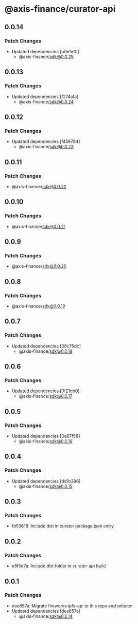 # @axis-finance/curator-api

## 0.0.14

### Patch Changes

- Updated dependencies [b0e1e10]
  - @axis-finance/sdk@0.0.25

## 0.0.13

### Patch Changes

- Updated dependencies [f274afa]
  - @axis-finance/sdk@0.0.24

## 0.0.12

### Patch Changes

- Updated dependencies [f459794]
  - @axis-finance/sdk@0.0.23

## 0.0.11

### Patch Changes

- @axis-finance/sdk@0.0.22

## 0.0.10

### Patch Changes

- @axis-finance/sdk@0.0.21

## 0.0.9

### Patch Changes

- @axis-finance/sdk@0.0.20

## 0.0.8

### Patch Changes

- @axis-finance/sdk@0.0.19

## 0.0.7

### Patch Changes

- Updated dependencies [06c76dc]
  - @axis-finance/sdk@0.0.18

## 0.0.6

### Patch Changes

- Updated dependencies [0f21db0]
  - @axis-finance/sdk@0.0.17

## 0.0.5

### Patch Changes

- Updated dependencies [0e67f58]
  - @axis-finance/sdk@0.0.16

## 0.0.4

### Patch Changes

- Updated dependencies [dd1b386]
  - @axis-finance/sdk@0.0.15

## 0.0.3

### Patch Changes

- fb53618: Include dist in curator package.json entry

## 0.0.2

### Patch Changes

- e8f5e7a: Include dist folder in curator-api build

## 0.0.1

### Patch Changes

- dee857a: Migrate fireworks ipfs-api to this repo and refactor
- Updated dependencies [dee857a]
  - @axis-finance/sdk@0.0.14
